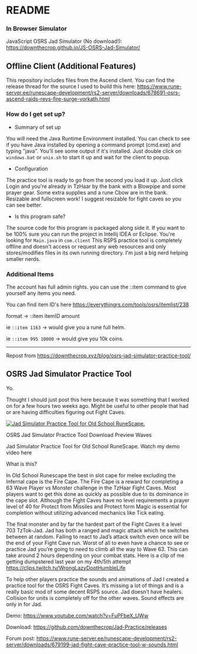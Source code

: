
# README
### In Browser Simulator

JavaScript OSRS Jad Simulator (No download!): https://downthecrop.github.io/JS-OSRS-Jad-Simulator/


## Offline Client (Additional Features)

This repository includes files from the Ascend client. You can find the release thread for the source I used to build this here: https://www.rune-server.ee/runescape-development/rs2-server/downloads/678691-osrs-ascend-raids-revs-fire-surge-vorkath.html

  

### How do I get set up?

* Summary of set up

You will need the Java Runtime Environment installed. You can check to see if you have Java installed by opening a command prompt (cmd.exe) and typing "java". You'll see some output if it's installed. Just double click on `windows.bat` or `unix.sh` to start it up and wait for the client to popup.

* Configuration

The practice tool is ready to go from the second you load it up. Just click Login and you're already in TzHaar by the bank with a Blowpipe and some prayer gear. Some extra supplies and a rune Cbow are in the bank. Resizable and fullscreen work! I suggest resizable for fight caves so you can see better.

  

* Is this program safe?

  

The source code for this program is packaged along side it. If you want to be 100% sure you can run the project in Intellij IDEA or Eclipse. You're looking for `Main.java` in `com.client` This RSPS practice tool is completely offline and doesn't access or request any web resources and only stores/modifies files in its own running directory. I'm just a big nerd helping smaller nerds.

  

### Additional Items

  

The account has full admin rights. you can use the ::item command to give yourself any items you need.

  

You can find item ID's here https://everythingrs.com/tools/osrs/itemlist/238

  

format -> ::item itemID amount

ie `::item 1163` -> would give you a rune full helm.

ie `::item 995 10000` -> would give you 10k coins.

  

---

  

Repost from https://downthecrop.xyz/blog/osrs-jad-simulator-practice-tool/

  

## OSRS Jad Simulator Practice Tool

Yo.

  

Thought I should just post this here because it was something that I worked on for a few hours two weeks ago. Might be useful to other people that had or are having difficulties figuring out Fight Caves.

  

[![Jad Simulator Practice Tool for Old School RuneScape.](https://downthecrop.xyz/blog/wp-content/uploads/2019/11/jad-simulator-practice-tool-screenshot-working-2019-1024x650.png)](https://www.youtube.com/watch?v=FuPFbeX_UWw)

  

OSRS Jad Simulator Practice Tool Download Preview Waves

Jad Simulator Practice Tool for Old School RuneScape. Watch my demo video here

What is this?

  

In Old School Runescape the best in slot cape for melee excluding the Infernal cape is the Fire Cape. The Fire Cape is a reward for completing a 63 Wave Player vs Monster challenge in the TzHaar Fight Caves. Most players want to get this done as quickly as possible due to its dominance in the cape slot. Although the Fight Caves have no level requirements a prayer level of 40 for Protect from Missiles and Protect form Magic is essential for completion without utilizing advanced mechanics like Tick eating.

  

The final monster and by far the hardest part of the Fight Caves it a level 703 TzTok-Jad. Jad has both a ranged and magic attack which he switches between at random. Failing to react to Jad’s attack switch even once will be the end of your Fight Cave run. Worst of all to even have a chance to see or practice Jad you’re going to need to climb all the way to Wave 63. This can take around 2 hours depending on your combat stats. Here is a clip of me getting dumpstered last year on my 4th/5th attempt https://clips.twitch.tv/WrongLazyDootHumbleLife

  

To help other players practice the sounds and animations of Jad I created a practice tool for the OSRS Fight Caves. It’s missing a lot of things and is a really basic mod of some decent RSPS source. Jad doesn’t have healers. Collision for units is completely off for the other waves. Sound effects are only in for Jad.

  

Demo: https://www.youtube.com/watch?v=FuPFbeX_UWw

  

Download: https://github.com/downthecrop/Jad-Practice/releases

  

Forum post: https://www.rune-server.ee/runescape-development/rs2-server/downloads/679199-jad-fight-cave-practice-tool-w-sounds.html
